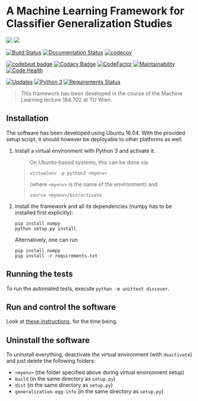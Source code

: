 # A Machine Learning Framework for Classifier Generalization Studies
![](https://img.shields.io/badge/version-0.1.1-blue.svg) ![](https://img.shields.io/badge/python-3.5-blue.svg)

[![Build Status](https://travis-ci.org/tempse/ML-generalization.svg?branch=master)](https://travis-ci.org/tempse/ML-generalization) [![Documentation Status](https://readthedocs.org/projects/ml-generalization/badge/?version=latest)](http://ml-generalization.readthedocs.io/en/latest/?badge=latest) [![codecov](https://codecov.io/gh/tempse/ML-generalization/branch/master/graph/badge.svg)](https://codecov.io/gh/tempse/ML-generalization)

[![codebeat badge](https://codebeat.co/badges/77d8ab35-0dce-48ac-a6a3-778297b0d823)](https://codebeat.co/projects/github-com-tempse-ml-generalization-master) [![Codacy Badge](https://api.codacy.com/project/badge/Grade/4a9b32fd14934a95b27856582fa23991)](https://www.codacy.com/app/tempse/ML-generalization?utm_source=github.com&amp;utm_medium=referral&amp;utm_content=tempse/ML-generalization&amp;utm_campaign=Badge_Grade) [![CodeFactor](https://www.codefactor.io/repository/github/tempse/ml-generalization/badge)](https://www.codefactor.io/repository/github/tempse/ml-generalization) [![Maintainability](https://api.codeclimate.com/v1/badges/ab83d3a90f0fd19ec405/maintainability)](https://codeclimate.com/github/tempse/ML-generalization/maintainability) [![Code Health](https://landscape.io/github/tempse/ML-generalization/master/landscape.svg?style=flat)](https://landscape.io/github/tempse/ML-generalization/master)

[![Updates](https://pyup.io/repos/github/tempse/ML-generalization/shield.svg)](https://pyup.io/repos/github/tempse/ML-generalization/) [![Python 3](https://pyup.io/repos/github/tempse/ML-generalization/python-3-shield.svg)](https://pyup.io/repos/github/tempse/ML-generalization/) [![Requirements Status](https://requires.io/github/tempse/ML-generalization/requirements.svg?branch=master)](https://requires.io/github/tempse/ML-generalization/requirements/?branch=master)

> This framework has been developed in the course of the Machine Learning lecture 184.702 at TU Wien.
        
## Installation

The software has been developed using Ubuntu 16.04. With the provided setup script, it should however be deployable to other platforms as well.

1) Install a virtual environment with Python 3 and activate it.
    > On Ubuntu-based systems, this can be done via
    >
    >`virtualenv -p python3 <myenv>`
    >     
    >(where `<myenv>` is the name of the environment) and
    >
    >`source <myenv>/bin/activate`
1) Install the framework and all its dependencies (numpy has to be installed first explicitly):
    
    ```
    pip install numpy
    python setup.py install
    ```

    Alternatively, one can run
    ```
    pip install numpy
    pip install -r requirements.txt
    ```

## Running the tests

To run the automated tests, execute `python -m unittest discover`.

## Run and control the software

Look at [these instructions](https://github.com/tempse/ML-generalization/wiki), for the time being.

## Uninstall the software

To uninstall everything, deactivate the virtual environment (with `deactivate`) and just delete the following folders:
- `<myenv>` (the folder specified above during virtual environment setup)
- `build` (in the same directory as `setup.py`)
- `dist` (in the same directory as `setup.py`)
- `generalization.egg-info` (in the same directory as `setup.py`)

